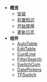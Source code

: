 - **概览**
  - [安装](overview/install.md)
  - [前置知识](overview/quickstart.md)
  - [开始使用](overview/use.md)
  - [更新日志](overview/log.md)
- **组件**
  - [AutoTable](components/AutoTable.md)
  - [EditTable](components/EditTable.md)
  - [CurdLine](components/CurdLine.md)
  - [FilterSearch](components/FilterSearch.md)
  - [SwitchCom](components/SwitchCom.md)
  - [DatePickers](components/DatePickers.md)
  - [TFSwitch](components/TFSwitch.md)
